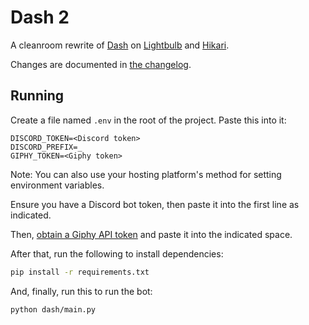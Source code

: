 # Dash 2

A cleanroom rewrite of [Dash](https://github.com/tomodachi94/dash) on [Lightbulb](https://github.com/tandemdude/hikari-lightbulb) and [Hikari](https://github.com/hikari-py/hikari).

Changes are documented in [the changelog](CHANGELOG.md).

## Running

Create a file named `.env` in the root of the project.
Paste this into it:

```env
DISCORD_TOKEN=<Discord token>
DISCORD_PREFIX=_
GIPHY_TOKEN=<Giphy token>
```

Note: You can also use your hosting platform's method for setting environment variables.

Ensure you have a Discord bot token, then paste it into the first line as indicated.

Then, [obtain a Giphy API token](https://developers.giphy.com/docs/api) and paste it into the indicated space.

After that, run the following to install dependencies:

```bash
pip install -r requirements.txt
```

And, finally, run this to run the bot:

```bash
python dash/main.py
```
